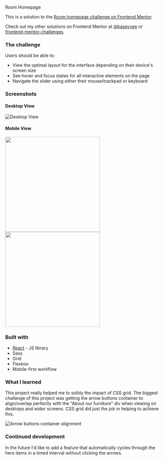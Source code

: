 Room Homepage

This is a solution to the [Room homepage challenge on Frontend Mentor](https://www.frontendmentor.io/challenges/room-homepage-BtdBY_ENq/hub).

Check out my other solutions on Frontend Mentor at [@kaseyvee](https://www.frontendmentor.io/profile/kaseyvee) or [frontend-mentor-challenges](https://github.com/kaseyvee/frontend-mentor-challenges).

### The challenge

Users should be able to:

- View the optimal layout for the interface depending on their device's screen size
- See hover and focus states for all interactive elements on the page
- Navigate the slider using either their mouse/trackpad or keyboard

### Screenshots

#### Desktop View
![Desktop View](https://i.imgur.com/Ymfe2vP.png)

#### Mobile View
<p float="left">
  <img src="https://i.imgur.com/MoXz1pJ.png" width="305">
  <img src="https://i.imgur.com/eWBADAv.png" width="305">
</p>

### Built with

- [React](https://reactjs.org/) - JS library
- Sass
- Grid
- Flexbox
- Mobile-first workflow

### What I learned

This project really helped me to solidy the impact of CSS grid. The biggest challenge of this project was getting the arrow buttons container to align/overlap perfectly with the "About our furniture" div when viewing on desktops and wider screens. CSS grid did just the job in helping to achieve this.

![Arrow buttons container alignment](https://i.imgur.com/8vwo4bz.png)

### Continued development

In the future I'd like to add a feature that automatically cycles through the hero items in a timed interval without clicking the arrows.
